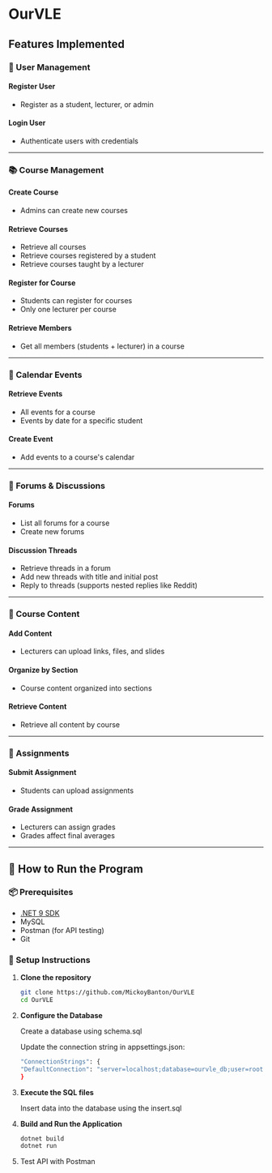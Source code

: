 # OurVLE

## Features Implemented

### 👤 User Management

#### Register User
- Register as a student, lecturer, or admin

#### Login User
- Authenticate users with credentials

---

### 📚 Course Management

#### Create Course
- Admins can create new courses

#### Retrieve Courses
- Retrieve all courses  
- Retrieve courses registered by a student  
- Retrieve courses taught by a lecturer

#### Register for Course
- Students can register for courses  
- Only one lecturer per course

#### Retrieve Members
- Get all members (students + lecturer) in a course

---

### 📆 Calendar Events

#### Retrieve Events
- All events for a course  
- Events by date for a specific student

#### Create Event
- Add events to a course's calendar

---

### 💬 Forums & Discussions

#### Forums
- List all forums for a course  
- Create new forums

#### Discussion Threads
- Retrieve threads in a forum  
- Add new threads with title and initial post  
- Reply to threads (supports nested replies like Reddit)

---

### 📄 Course Content

#### Add Content
- Lecturers can upload links, files, and slides

#### Organize by Section
- Course content organized into sections

#### Retrieve Content
- Retrieve all content by course

---

### 📝 Assignments

#### Submit Assignment
- Students can upload assignments

#### Grade Assignment
- Lecturers can assign grades  
- Grades affect final averages

---

## 🚀 How to Run the Program

### 📦 Prerequisites
- [.NET 9 SDK](https://dotnet.microsoft.com/en-us/download)
- MySQL
- Postman (for API testing)
- Git

### 📁 Setup Instructions

1. **Clone the repository**
   ```bash
   git clone https://github.com/MickoyBanton/OurVLE
   cd OurVLE
   ```

2. **Configure the Database**
      
      Create a database using schema.sql
      
      Update the connection string in appsettings.json:
      ```bash
      "ConnectionStrings": {
      "DefaultConnection": "server=localhost;database=ourvle_db;user=root;password=your_password;"
      }
      ```


3. **Execute the SQL files**
    
      Insert data into the database using the insert.sql

4. **Build and Run the Application**
      ```bash
      dotnet build
      dotnet run
      ```
5. Test API with Postman
